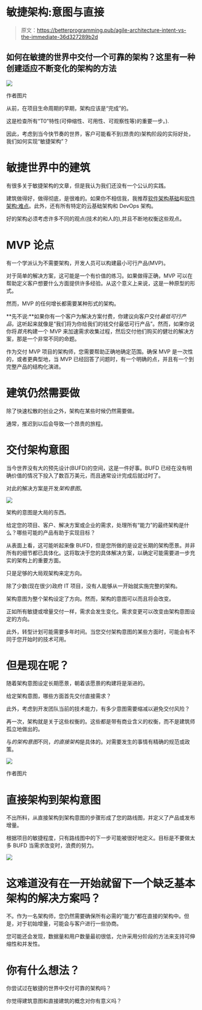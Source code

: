 # 敏捷架构:意图与直接

> 原文：<https://betterprogramming.pub/agile-architecture-intent-vs-the-immediate-36d327289b2d>

## 如何在敏捷的世界中交付一个可靠的架构？这里有一种创建适应不断变化的架构的方法

![](img/e6c441b479744fb60b71a4b87e0df017.png)

作者图片

从前，在项目生命周期的早期，架构应该是“完成”的。

这是检查所有“T0”特性(可伸缩性、可用性、可观察性等)的重要一步。).

因此，考虑到当今快节奏的世界，客户可能看不到(昂贵的)架构阶段的实际好处，我们如何实现“敏捷架构”？

# 敏捷世界中的建筑

有很多关于敏捷架构的文章，但是我认为我们还没有一个公认的实践。

建筑做得好，做得彻底，是很难的。如果你不相信我，我推荐[软件架构基础](https://learning.oreilly.com/library/view/fundamentals-of-software/9781492043447/)和[软件架构:难点](https://learning.oreilly.com/library/view/software-architecture-the/9781492086888/)。此外，还有所有特定的云基础架构和 DevOps 架构。

好的架构必须考虑许多不同的观点(技术的和人的),并且不断地权衡这些观点。

# MVP 论点

有一个学派认为不需要架构，开发人员可以构建最小可行产品(MVP)。

对于简单的解决方案，这可能是一个有价值的练习。如果做得正确，MVP 可以在帮助定义客户想要什么方面提供许多经验。从这个意义上来说，这是一种原型的形式。

然而，MVP 的任何增长都需要某种形式的架构。

**先不说:**如果你有一个客户为解决方案付费，你建议向客户交付*最低可行产品*，这听起来就像是“我们将为你给我们的钱交付最低可行产品”。然而，如果你说你将*首先*构建一个 MVP 来加速需求收集过程，然后交付他们购买的健壮的解决方案，那是一个非常不同的命题。

作为交付 MVP 项目的架构师，您需要帮助正确地确定范围。确保 MVP 是一次性的，或者更典型地，当 MVP 已经回答了问题时，有一个明确的点，并且有一个到完整产品的结构化演进。

# 建筑仍然需要做

除了快速松散的创业之外，架构在某些时候仍然需要做。

通常，推迟到以后会导致一个昂贵的旅程。

# 交付架构意图

当今世界没有大的预先设计(BUFD)的空间，这是一件好事。BUFD 已经在没有明确价值的情况下投入了数百万美元，而且通常设计完成后就过时了。

对此的解决方案是开发*架构意图*。

![](img/d7d4d540b941953b3e0a3f751b041f5b.png)

架构的意图是大局的东西。

给定您的项目、客户、解决方案或企业的需求，处理所有“能力”的最终架构是什么？哪些可能的产品有助于实现目标？

从表面上看，这可能听起来像 BUFD，但是您所做的是设定长期的架构愿景。并非所有的细节都已具体化。这将取决于您的具体解决方案，以确定可能需要进一步充实的架构上的重要方面。

只是足够的大局观架构来定方向。

除了少数(现在很少)政府 IT 项目，没有人能够从一开始就实施完整的架构。

架构意图为整个架构设定了方向。然而，架构的意图可以而且将会改变。

正如所有敏捷或增量交付一样，需求会发生变化。需求变更可以改变由架构意图设定的方向。

此外，转型计划可能需要多年时间。当您交付架构意图的某些方面时，可能会有不同于您开始时的技术可用。

# 但是现在呢？

随着架构意图设定长期愿景，朝着该愿景的构建将是渐进的。

给定架构意图，哪些方面首先交付直接需求？

此外，考虑到开发团队当前的技术能力，有多少意图需要缩减以避免交付风险？

再一次，架构就是关于这些权衡的。这些都是带有商业含义的权衡，而不是建筑师孤立地做出的。

与*的架构意图*不同，*的直接架构*是具体的。对需要发生的事情有精确的规范或政策。

![](img/4ac52b8437c5bd570c1ff731f2756aa8.png)

作者图片

# 直接架构到架构意图

不出所料，从直接架构到架构意图的步骤形成了您的路线图，并定义了产品或发布增量。

根据项目的敏捷程度，只有路线图中的下一步可能被很好地定义。目标是不要做太多 BUFD 当需求改变时，浪费的努力。

![](img/9286ec98f9e27a03161b1e3bc3496d6d.png)

# 这难道没有在一开始就留下一个缺乏基本架构的解决方案吗？

不。作为一名架构师，您仍然需要确保所有必需的“能力”都在直接的架构中。但是，对于初始增量，可能会与客户进行一些协商。

您可能还会发现，数据量和用户数量最初很低，允许采用分阶段的方法来支持可伸缩性和并发性。

# 你有什么想法？

你尝试过在敏捷的世界中交付可靠的架构吗？

你觉得建筑意图和直接建筑的概念对你有意义吗？